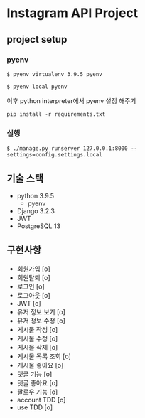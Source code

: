 # Instagram API Project

## project setup

### pyenv 

```shell
$ pyenv virtualenv 3.9.5 pyenv
```

```shell
$ pyenv local pyenv
```

이후 python interpreter에서 pyenv 설정 해주기

```shell
pip install -r requirements.txt
```

### 실행

```shell
$ ./manage.py runserver 127.0.0.1:8000 --settings=config.settings.local
```

## 기술 스택

- python 3.9.5
  - pyenv
- Django 3.2.3
- JWT
- PostgreSQL 13

## 구현사항

- 회원가입 [o]
- 회원탈퇴 [o]
- 로그인 [o]
- 로그아웃 [o]
- JWT [o]
- 유저 정보 보기 [o]
- 유저 정보 수정 [o]
- 게시물 작성 [o]
- 게시물 수정 [o]
- 게시물 삭제 [o]
- 게시물 목록 조회 [o]
- 게시물 좋아요 [o]
- 댓글 기능 [o]
- 댓글 좋아요 [o]
- 팔로우 기능 [o]
- account TDD [o]
- use TDD [o]

